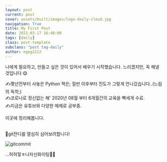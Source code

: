 ```yaml
---
layout: post
current: post
cover: assets/built/images/logo-daily-cloud.jpg
navigation: True
title: My First Post
date: 2021-03-17 16:40:00
tags: [daily]
class: post-template
subclass: "post tag-daily"
author: egeg1212
---
```


나에게 필요하고, 만들고 싶은 것이 있어서 배우기 시작했습니다.
느리겠지만, 꼭 해낼 것입니다 😋

✍몇년전부터 사놓은 Python 책은; 절반 이후부터 진도가 그렇게 안나갔습니다..(느림의 독학;)  
✍코로나로 정신없는 해' 2020년 08월 부터 6개월간의 교육을 빡세게 수료.  
✍지금은 유튜브와 다양한 매체로 공부중.

이곳에 정리해봅니다.

<br>
🌱git잔디를 열심히 심어보려합니다!<br>

![gitcommit](https://github.com/EGEG1212/egeg1212.github.io/blob/main/_img/2021-03-17-git.PNG)

...허허헣ㅎ나자신화이팅🤸‍♀️
